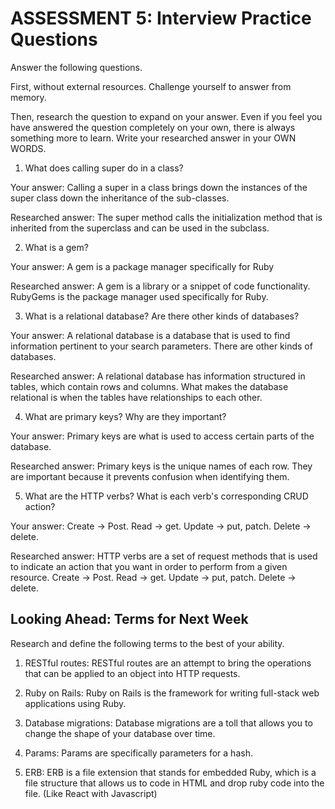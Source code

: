 # ASSESSMENT 5: Interview Practice Questions

Answer the following questions.

First, without external resources. Challenge yourself to answer from memory.

Then, research the question to expand on your answer. Even if you feel you have answered the question completely on your own, there is always something more to learn. Write your researched answer in your OWN WORDS.

1. What does calling super do in a class?

Your answer: Calling a super in a class brings down the instances of the super class down the inheritance of the sub-classes. 

Researched answer: The super method calls the initialization method that is inherited from the superclass and can be used in the subclass.

2. What is a gem?

Your answer: A gem is a package manager specifically for Ruby

Researched answer: A gem is a library or a snippet of code functionality. RubyGems is the package manager used specifically for Ruby.

3. What is a relational database? Are there other kinds of databases?

Your answer: A relational database is a database that is used to find information pertinent to your search parameters. There are other kinds of databases.

Researched answer: A relational database has information structured in tables, which contain rows and columns. What makes the database relational is when the tables have relationships to each other.

4. What are primary keys? Why are they important?

Your answer: Primary keys are what is used to access certain parts of the database.

Researched answer: Primary keys is the unique names of each row. They are important because it prevents confusion when identifying them.

5. What are the HTTP verbs? What is each verb's corresponding CRUD action?

Your answer: Create -> Post. Read -> get. Update -> put, patch. Delete -> delete.

Researched answer: HTTP verbs are a set of request methods that is used to indicate an action that you want in order to perform from a given resource. Create -> Post. Read -> get. Update -> put, patch. Delete -> delete.

## Looking Ahead: Terms for Next Week

Research and define the following terms to the best of your ability.

1. RESTful routes: RESTful routes are an attempt to bring the operations that can be applied to an object into HTTP requests.

2. Ruby on Rails: Ruby on Rails is the framework for writing full-stack web applications using Ruby.

3. Database migrations: Database migrations are a toll that allows you to change the shape of your database over time.

4. Params: Params are specifically parameters for a hash.

5. ERB: ERB is a file extension that stands for embedded Ruby, which is a file structure that allows us to code in HTML and drop ruby code into the file. (Like React with Javascript)
